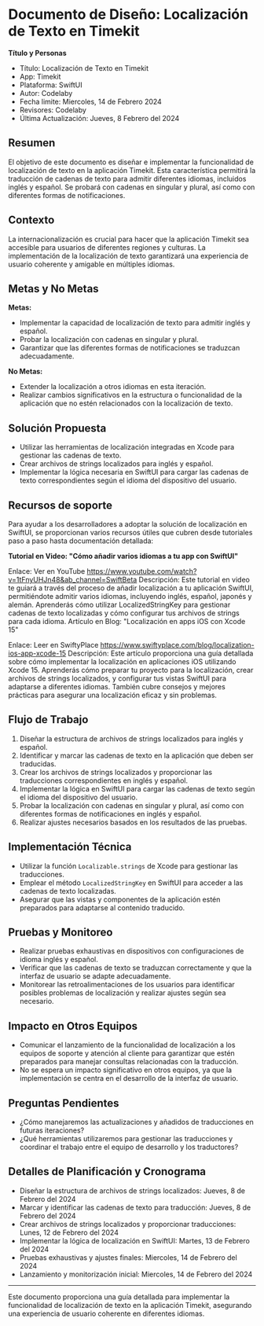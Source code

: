 # Documento de Diseño: Localización de Texto en Timekit

**Título y Personas**
 - Título: Localización de Texto en Timekit
 - App: Timekit
 - Plataforma: SwiftUI
 - Autor: Codelaby
 - Fecha limite: Miercoles, 14 de Febrero 2024
 - Revisores: Codelaby
 - Última Actualización: Jueves, 8 Febrero del 2024

## Resumen
El objetivo de este documento es diseñar e implementar la funcionalidad de localización de texto en la aplicación Timekit. Esta característica permitirá la traducción de cadenas de texto para admitir diferentes idiomas, incluidos inglés y español. Se probará con cadenas en singular y plural, así como con diferentes formas de notificaciones.

## Contexto
La internacionalización es crucial para hacer que la aplicación Timekit sea accesible para usuarios de diferentes regiones y culturas. La implementación de la localización de texto garantizará una experiencia de usuario coherente y amigable en múltiples idiomas.

## Metas y No Metas
**Metas:**
- Implementar la capacidad de localización de texto para admitir inglés y español.
- Probar la localización con cadenas en singular y plural.
- Garantizar que las diferentes formas de notificaciones se traduzcan adecuadamente.

**No Metas:**
- Extender la localización a otros idiomas en esta iteración.
- Realizar cambios significativos en la estructura o funcionalidad de la aplicación que no estén relacionados con la localización de texto.

## Solución Propuesta
- Utilizar las herramientas de localización integradas en Xcode para gestionar las cadenas de texto.
- Crear archivos de strings localizados para inglés y español.
- Implementar la lógica necesaria en SwiftUI para cargar las cadenas de texto correspondientes según el idioma del dispositivo del usuario.

## Recursos de soporte
Para ayudar a los desarrolladores a adoptar la solución de localización en SwiftUI, se proporcionan varios recursos útiles que cubren desde tutoriales paso a paso hasta documentación detallada:

**Tutorial en Video: "Cómo añadir varios idiomas a tu app con SwiftUI"**

Enlace: Ver en YouTube https://www.youtube.com/watch?v=1tFnyUHJn48&ab_channel=SwiftBeta
Descripción: Este tutorial en video te guiará a través del proceso de añadir localización a tu aplicación SwiftUI, permitiéndote admitir varios idiomas, incluyendo inglés, español, japonés y alemán. Aprenderás cómo utilizar LocalizedStringKey para gestionar cadenas de texto localizadas y cómo configurar tus archivos de strings para cada idioma.
Artículo en Blog: "Localización en apps iOS con Xcode 15"

Enlace: Leer en SwiftyPlace https://www.swiftyplace.com/blog/localization-ios-app-xcode-15
Descripción: Este artículo proporciona una guía detallada sobre cómo implementar la localización en aplicaciones iOS utilizando Xcode 15. Aprenderás cómo preparar tu proyecto para la localización, crear archivos de strings localizados, y configurar tus vistas SwiftUI para adaptarse a diferentes idiomas. También cubre consejos y mejores prácticas para asegurar una localización eficaz y sin problemas.

## Flujo de Trabajo
1. Diseñar la estructura de archivos de strings localizados para inglés y español.
2. Identificar y marcar las cadenas de texto en la aplicación que deben ser traducidas.
3. Crear los archivos de strings localizados y proporcionar las traducciones correspondientes en inglés y español.
4. Implementar la lógica en SwiftUI para cargar las cadenas de texto según el idioma del dispositivo del usuario.
5. Probar la localización con cadenas en singular y plural, así como con diferentes formas de notificaciones en inglés y español.
6. Realizar ajustes necesarios basados en los resultados de las pruebas.

## Implementación Técnica
- Utilizar la función `Localizable.strings` de Xcode para gestionar las traducciones.
- Emplear el método `LocalizedStringKey` en SwiftUI para acceder a las cadenas de texto localizadas.
- Asegurar que las vistas y componentes de la aplicación estén preparados para adaptarse al contenido traducido.

## Pruebas y Monitoreo
- Realizar pruebas exhaustivas en dispositivos con configuraciones de idioma inglés y español.
- Verificar que las cadenas de texto se traduzcan correctamente y que la interfaz de usuario se adapte adecuadamente.
- Monitorear las retroalimentaciones de los usuarios para identificar posibles problemas de localización y realizar ajustes según sea necesario.

## Impacto en Otros Equipos
- Comunicar el lanzamiento de la funcionalidad de localización a los equipos de soporte y atención al cliente para garantizar que estén preparados para manejar consultas relacionadas con la traducción.
- No se espera un impacto significativo en otros equipos, ya que la implementación se centra en el desarrollo de la interfaz de usuario.

## Preguntas Pendientes
- ¿Cómo manejaremos las actualizaciones y añadidos de traducciones en futuras iteraciones?
- ¿Qué herramientas utilizaremos para gestionar las traducciones y coordinar el trabajo entre el equipo de desarrollo y los traductores?

## Detalles de Planificación y Cronograma
- Diseñar la estructura de archivos de strings localizados: Jueves, 8 de Febrero del 2024
- Marcar y identificar las cadenas de texto para traducción: Jueves, 8 de Febrero del 2024
- Crear archivos de strings localizados y proporcionar traducciones: Lunes, 12 de Febrero del 2024
- Implementar la lógica de localización en SwiftUI: Martes, 13 de Febrero del 2024
- Pruebas exhaustivas y ajustes finales: Miercoles, 14 de Febrero del 2024
- Lanzamiento y monitorización inicial: Miercoles, 14 de Febrero del 2024

---

Este documento proporciona una guía detallada para implementar la funcionalidad de localización de texto en la aplicación Timekit, asegurando una experiencia de usuario coherente en diferentes idiomas.

